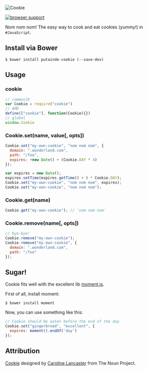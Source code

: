 ![Cookie](https://raw.github.com/putaindecode/cookie/master/logo.png)

[![browser support](https://ci.testling.com/putaindecode/cookie.png)](https://ci.testling.com/putaindecode/cookie)

Nom nom nom! The easy way to cook and eat cookies (yummy!) in ```#JavaScript```.

## Install via Bower

```shell
$ bower install putainde-cookie (--save-dev)
```

## Usage

### cookie

```javascript
// commonJS
var Cookie = require("cookie")
// AMD
define(["cookie"], function(Cookie){})
// global
window.Cookie
```

### Cookie.set(name, value[, opts])

```javascript
Cookie.set("my-own-cookie", "nom nom nom", {
  domain: ".wonderland.com",
  path: "/foo",
  expires: +new Date() + (Cookie.DAY * 4)
});

var expires = new Date();
expires.setTime(expires.getTime() + 8 * Cookie.DAY);
Cookie.set("my-own-cookie", "nom nom nom", expires);
Cookie.set("my-own-cookie", "nom nom nom");
```

### Cookie.get(name)

```javascript
Cookie.get("my-own-cookie"); // 'nom nom nom'
```

### Cookie.remove(name[, opts])

```javascript
// bye-bye!
Cookie.remove("my-own-cookie");
Cookie.remove("my-own-cookie", {
  domain: ".wonderland.com",
  path: "/foo"
});
```

## Sugar!

Cookie fits well with the excellent lib [moment.js](http://momentjs.com/).

First of all, install moment:

```shell
$ bower install moment
```

Now, you can use something like this:

```javascript
// Cookie should be eaten before the end of the day
Cookie.set("gingerbread", "excellent", {
  expires: moment().endOf('day')
});
```

## Attribution

<a href="http://thenounproject.com/noun/cookie/#icon-No17125" target="_blank">Cookie</a> designed by <a href="http://thenounproject.com/car.lancaster" target="_blank">Caroline Lancaster</a> from The Noun Project.
